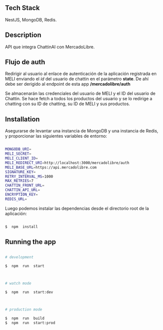 ## Tech Stack

NestJS, MongoDB, Redis.

## Description

API que integra ChattinAI con MercadoLibre.

## Flujo de auth

Redirigir al usuario al enlace de autenticación de la aplicación registrada en MELI enviando el _id_ del usuario de chattin en el parámetro **state**. De ahí debe ser derigido al endpoint de esta app **/mercadolibre/auth**

Se almacenarán las credenciales del usuario de MELI y el ID del usuario de Chattin. Se hace fetch a todos los productos del usuario y se lo redirige a chatting con su ID de chatting, su ID de MELI y sus productos.

## Installation

Asegurarse de levantar una instancia de MongoDB y una instancia de Redis, y proporcionar las siguientes variables de entorno:

```bash

MONGODB_URI=
MELI_SECRET=
MELI_CLIENT_ID=
MELI_REDIRECT_URI=http://localhost:3000/mercadolibre/auth
MELI_BASE_URL=https://api.mercadolibre.com
SIGNATURE_KEY=
RETRY_INTERVAL_MS=1000
MAX_RETRIES=7
CHATTIN_FRONT_URL=
CHATTIN_API_URL=
ENCRYPTION_KEY=
REDIS_URL=
```

Luego podemos instalar las dependencias desde el directorio root de la aplicación:

```bash

$  npm  install

```

## Running the app

```bash

# development

$  npm  run  start



# watch mode

$  npm  run  start:dev



# production mode

$  npm  run  build
$  npm  run  start:prod
```
